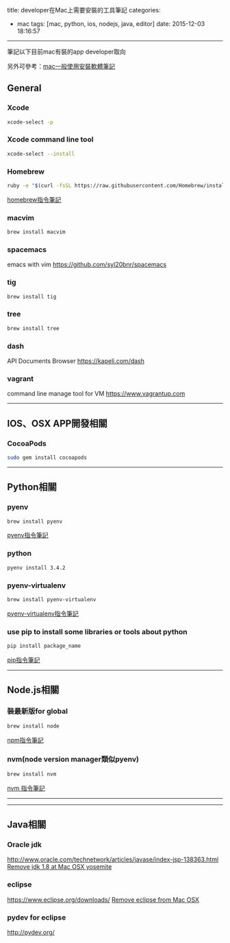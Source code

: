 title: developer在Mac上需要安裝的工具筆記
categories:
  - mac
tags: [mac, python, ios, nodejs, java, editor]
date: 2015-12-03 18:16:57
---
筆記以下目前mac有裝的app
developer取向
<!-- more -->
<!-- toc -->
另外可參考：[mac一般使用安裝軟體筆記](/2015/12/03/mac一般使用安裝軟體筆記/)

## General
### Xcode
``` bash
xcode-select -p
```

### Xcode command line tool
``` bash
xcode-select --install
```

### Homebrew
``` bash
ruby -e "$(curl -fsSL https://raw.githubusercontent.com/Homebrew/install/master/install)"
```
[homebrew指令筆記](/2015/12/03/homebrew指令筆記/)

### macvim
``` bash
brew install macvim
```

### spacemacs
emacs with vim
https://github.com/syl20bnr/spacemacs

### tig
``` bash
brew install tig
```

### tree
``` bash
brew install tree
```

### dash
API Documents Browser
https://kapeli.com/dash

### vagrant
command line manage tool for VM
https://www.vagrantup.com

-------------------------------------------------------------------------------

## IOS、OSX APP開發相關
### CocoaPods
``` bash
sudo gem install cocoapods
```

-------------------------------------------------------------------------------

## Python相關
### pyenv
``` bash
brew install pyenv
```
[pyenv指令筆記](/2015/12/03/pyenv指令筆記/)

### python
``` bash
pyenv install 3.4.2
```

### pyenv-virtualenv
``` bash
brew install pyenv-virtualenv
```
[pyenv-virtualenv指令筆記](/2015/12/03/pyenv-virtualenv指令筆記/)

### use pip to install some libraries or tools about python
``` bash
pip install package_name
```
[pip指令筆記](/2015/12/03/pip指令筆記/)

-------------------------------------------------------------------------------

## Node.js相關
### 裝最新版for global
``` bash
brew install node
```
[npm指令筆記](/2015/12/03/npm指令筆記/)

### nvm(node version manager類似pyenv)
``` bash
brew install nvm
```
[nvm 指令筆記](/2015/12/03/nvm指令筆記/)

-------------------------------------------------------------------------------


-------------------------------------------------------------------------------

## Java相關
### Oracle jdk
http://www.oracle.com/technetwork/articles/javase/index-jsp-138363.html
[Remove jdk 1.8 at Mac OSX yosemite](http://cwza-blog.logdown.com/posts/241790-remove-jdk-18-at-mac-osx-yosemite)

### eclipse
https://www.eclipse.org/downloads/
[Remove eclipse from Mac OSX](http://cwza-blog.logdown.com/posts/241791-remove-eclipse-from-mac-osx)

### pydev for eclipse
http://pydev.org/
